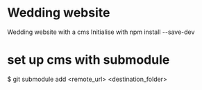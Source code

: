 # Wedding website
Wedding website with a cms
Initialise with npm install --save-dev

# set up cms with submodule

$ git submodule add <remote_url> <destination_folder>
